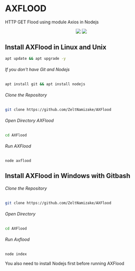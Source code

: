 # AXFLOOD
HTTP GET Flood using module Axios in Nodejs

<div align="center">
<p>
<img src="https://img.shields.io/badge/JAVASCRIPT-F7DF1E?style=for-the-badge&logo=javascript&logoColor=Yellow&labelColor=black">
<img src="https://img.shields.io/badge/NodeJS-339933?style=for-the-badge&logo=node.js&logoColor=Yellow&labelColor=black">
</p>
</div>

## Install AXFlood in Linux and Unix
```bash
apt update && apt upgrade -y
```
###### If you don't have Git and Nodejs
```bash
apt install git && apt install nodejs
```
###### Clone the Repository
```bash
git clone https://github.com/ZeltNamizake/AXFlood
```
###### Open Directory AXFlood
```bash
cd AXFlood
```
###### Run AXFlood
```bash
node axflood
```
## Install AXFlood in Windows with Gitbash
###### Clone the Repository
```bash
git clone https://github.com/ZeltNamizake/AXFlood
```
###### Open Directory
```bash
cd AXFlood
```
###### Run Axflood
```bash
node index
```
You also need to install Nodejs first before running AXFlood 
